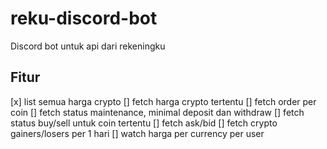 # reku-discord-bot
Discord bot untuk api dari rekeningku

## Fitur
[x] list semua harga crypto
[] fetch harga crypto tertentu
[] fetch order per coin
[] fetch status maintenance, minimal deposit dan withdraw
[] fetch status buy/sell untuk coin tertentu
[] fetch ask/bid
[] fetch crypto gainers/losers per 1 hari
[] watch harga per currency per user

